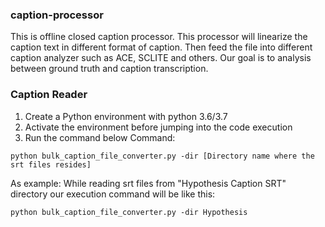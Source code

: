 ### caption-processor
This is offline closed caption processor. This processor will linearize the caption text in different format of caption. Then feed the file into different caption analyzer such as ACE, SCLITE and others. Our goal is to analysis between ground truth and caption transcription.
### Caption Reader
1. Create a Python environment with python 3.6/3.7
2. Activate the environment before jumping into the code execution
3. Run the command below
Command: 

```python bulk_caption_file_converter.py -dir [Directory name where the srt files resides]```

As example: While reading srt files from "Hypothesis Caption SRT" directory our execution command will be like this:

```python bulk_caption_file_converter.py -dir Hypothesis```
